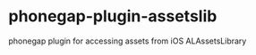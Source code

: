 phonegap-plugin-assetslib
=========================

phonegap plugin for accessing assets from iOS ALAssetsLibrary
